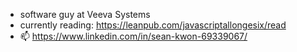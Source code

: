 - software guy at Veeva Systems
- currently reading: https://leanpub.com/javascriptallongesix/read
- 📫 https://www.linkedin.com/in/sean-kwon-69339067/

<!---
seankwon/seankwon is a ✨ special ✨ repository because its `README.md` (this file) appears on your GitHub profile.
You can click the Preview link to take a look at your changes.
--->
